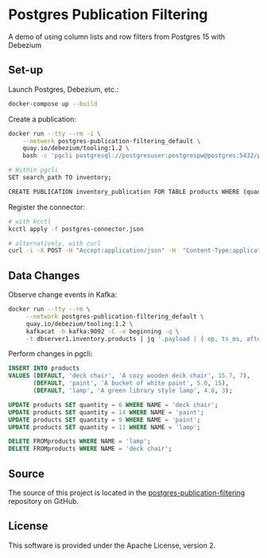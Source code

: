# Postgres Publication Filtering

A demo of using column lists and row filters from Postgres 15 with Debezium 

## Set-up

Launch Postgres, Debezium, etc.:

```bash
docker-compose up --build
```

Create a publication:

```bash
docker run --tty --rm -i \
    --network postgres-publication-filtering_default \
    quay.io/debezium/tooling:1.2 \
    bash -c 'pgcli postgresql://postgresuser:postgrespw@postgres:5432/postgresdb'

# Within pgcli
SET search_path TO inventory;

CREATE PUBLICATION inventory_publication FOR TABLE products WHERE (quantity < 10)
```

Register the connector:

```bash
# with kcctl
kcctl apply -f postgres-connector.json

# alternatively, with curl
curl -i -X POST -H "Accept:application/json" -H  "Content-Type:application/json" http://localhost:8083/connectors/ -d @inventory-connector.json
```

## Data Changes

Observe change events in Kafka:

```bash
docker run --tty --rm \
     --network postgres-publication-filtering_default \
     quay.io/debezium/tooling:1.2 \
     kafkacat -b kafka:9092 -C -o beginning -q \
     -t dbserver1.inventory.products | jq '.payload | { op, ts_ms, after }'
```

Perform changes in pgcli:

```sql
INSERT INTO products
VALUES (DEFAULT, 'deck chair', 'A cozy wooden deck chair', 15.7, 7),
       (DEFAULT, 'paint', 'A bucket of white paint', 5.0, 15),
       (DEFAULT, 'lamp', 'A green library style lamp', 4.8, 3);

UPDATE products SET quantity = 6 WHERE NAME = 'deck chair';
UPDATE products SET quantity = 14 WHERE NAME = 'paint';
UPDATE products SET quantity = 9 WHERE NAME = 'paint';
UPDATE products SET quantity = 11 WHERE NAME = 'lamp';

DELETE FROMproducts WHERE NAME = 'lamp';
DELETE FROMproducts WHERE NAME = 'deck chair';
```

## Source

The source of this project is located in the [postgres-publication-filtering](https://github.com/gunnarmorling/postgres-publication-filtering) repository on GitHub.

## License

This software is provided under the Apache License, version 2.
